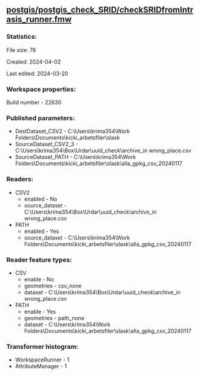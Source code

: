 ﻿## [postgis/postgis_check_SRID/checkSRIDfromIntrasis_runner.fmw](https://github.com/kicki58/kix_working_dir/blob/master/postgis/postgis_check_SRID/checkSRIDfromIntrasis_runner.fmw)

### Statistics:
File size: 76

Created: 2024-04-02

Last edited: 2024-03-20


### Workspace properties:
Build number    - 22630

### Published parameters:
*  DestDataset_CSV2    -   C:\Users\krima354\Work Folders\Documents\kicki_arbetsfiler\slask
*  SourceDataset_CSV2_3    -   C:\Users\krima354\Box\Urdar\uuid_check\archive_in wrong_place.csv
*  SourceDataset_PATH    -   C:\Users\krima354\Work Folders\Documents\kicki_arbetsfiler\slask\alla_gpkg_csv_20240117

### Readers:
*  CSV2
    * enabled    -  No
    * source_dataset    -   C:\Users\krima354\Box\Urdar\uuid_check\archive_in wrong_place.csv
*  PATH
    * enabled    -  Yes
    * source_dataset    -   C:\Users\krima354\Work Folders\Documents\kicki_arbetsfiler\slask\alla_gpkg_csv_20240117

### Reader feature types:
*  CSV
    * enable - No
    * geometries - csv_none
    * dataset - C:\Users\krima354\Box\Urdar\uuid_check\archive_in wrong_place.csv
*  PATH
    * enable - Yes
    * geometries - path_none
    * dataset - C:\Users\krima354\Work Folders\Documents\kicki_arbetsfiler\slask\alla_gpkg_csv_20240117




### Transformer histogram:
*  WorkspaceRunner    -   1
*  AttributeManager    -   1

